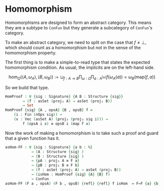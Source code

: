 # Homomorphism

Homomorphisms are designed to form an abstract category.  This means they are a subtype to `ConFun` but they generate a subcategory of `ConFun`'s category.

To make an abstract category, we need to split on the case that $f\neq \bot$, which should  count as a homomorphism but not in the sense of the homomorphism property.

The first thing is to make a simple-to-read type that states the expected homomorphism condition.  As usual, the implicits are on the left-hand side.
```math
\text{hom}_{\Omega}(\langle A,\omega_A\rangle,\langle B,\omega_B\rangle) :=\sqcup_{f:A\to B} \prod_{\omega:\Omega}\prod_{a:A^{|\omega|}}f(\omega_A(a))=\omega_B(\text{map}(f,a))
```
So we build that type.
```agda
HomProof : ∀ {sig : Signature} {A B : Structure {sig}} 
        → (f : asSet (proj₁ A) → asSet (proj₁ B)) 
        → Set
HomProof {sig} {A , opsA} {B , opsB} f = 
    (i : Fin (nOps sig)) →
    (x : Vec (asSet A) (proj₂ (proj₂ sig i))) →
        f (opsA i x) ≡ opsB i (map f x)
```

Now the work of making a homomorphism is to take such a proof and guard that a given function has it.
```agda
asHom-FF : ∀ {sig : Signature} {a b : ℕ}
            → (A : Structure {sig} ) 
            → (B : Structure {sig} ) 
            → {pA : proj₁ A ≡ F a}
            → {pB : proj₁ B ≡ F b}
            → (f : asSet (proj₁ A) → asSet (proj₁ B)) 
            → (isHom : HomProof {sig} {A} {B} f)
            → ConFun
asHom-FF (F a , opsA) (F b , opsB) {refl} {refl} f isHom  = F←F {a} {b} f
```

